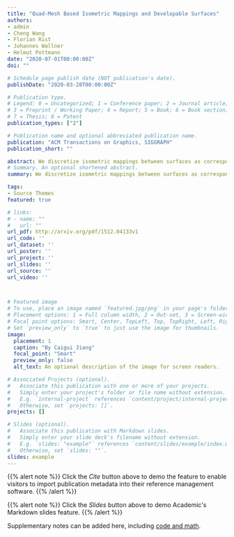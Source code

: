 ```yaml
---
title: "Quad-Mesh Based Isometric Mappings and Developable Surfaces"
authors: 
- admin
- Cheng Wang
- Florian Rist
- Johannes Wallner
- Helmut Pottmann
date: "2020-07-01T00:00:00Z"
doi: ""

# Schedule page publish date (NOT publication's date).
publishDate: "2020-03-28T00:00:00Z"

# Publication type.
# Legend: 0 = Uncategorized; 1 = Conference paper; 2 = Journal article;
# 3 = Preprint / Working Paper; 4 = Report; 5 = Book; 6 = Book section;
# 7 = Thesis; 8 = Patent
publication_types: ["2"]

# Publication name and optional abbreviated publication name.
publication: "ACM Transactions on Graphics, SIGGRAPH"
publication_short: ""

abstract: We discretize isometric mappings between surfaces as correspondences between checkerboard patterns derived from quad meshes. This method captures the degrees of freedom inherent in smooth isometries and enables a natural definition of discrete developable surfaces. This definition, which is remarkably simple, leads to a class of discrete developables which is much more flexible in applications than previous concepts of discrete developables. In this paper, we employ optimization to efficiently compute isometric mappings, conformal mappings and isometric bending of surfaces. We perform geometric modeling of developables, including cutting, gluing and folding. The concept of discrete mappings presented here has applications in both theory and practice. We propose a theory of curvatures derived from a discrete Gauss map as well as a construction of watertight CAD models consisting of developable spline surfaces.
# Summary. An optional shortened abstract.
summary: We discretize isometric mappings between surfaces as correspondences between checkerboard patterns derived from quad meshes.

tags:
- Source Themes
featured: true

# links:
# - name: ""
#   url: ""
url_pdf: http://arxiv.org/pdf/1512.04133v1
url_code: ''
url_dataset: ''
url_poster: ''
url_project: ''
url_slides: ''
url_source: ''
url_video: ''



# Featured image
# To use, place an image named `featured.jpg/png` in your page's folder.
# Placement options: 1 = Full column width, 2 = Out-set, 3 = Screen-width
# Focal point options: Smart, Center, TopLeft, Top, TopRight, Left, Right, BottomLeft, Bottom, BottomRight
# Set `preview_only` to `true` to just use the image for thumbnails.
image:
  placement: 1
  caption: "By Caigui Jiang"
  focal_point: "Smart"
  preview_only: false
  alt_text: An optional description of the image for screen readers.

# Associated Projects (optional).
#   Associate this publication with one or more of your projects.
#   Simply enter your project's folder or file name without extension.
#   E.g. `internal-project` references `content/project/internal-project/index.md`.
#   Otherwise, set `projects: []`.
projects: []

# Slides (optional).
#   Associate this publication with Markdown slides.
#   Simply enter your slide deck's filename without extension.
#   E.g. `slides: "example"` references `content/slides/example/index.md`.
#   Otherwise, set `slides: ""`.
slides: example
---
```


{{% alert note %}}
Click the *Cite* button above to demo the feature to enable visitors to import publication metadata into their reference management software.
{{% /alert %}}

{{% alert note %}}
Click the *Slides* button above to demo Academic's Markdown slides feature.
{{% /alert %}}

Supplementary notes can be added here, including [code and math](https://sourcethemes.com/academic/docs/writing-markdown-latex/).
